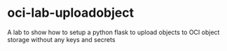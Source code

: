 # oci-lab-uploadobject
A lab to show how to setup a python flask to upload objects to OCI object storage without any keys and secrets
